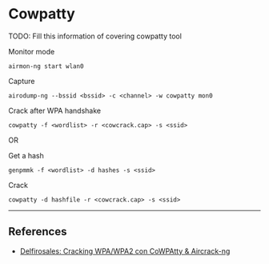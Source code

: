 # Cowpatty

TODO: Fill this information of covering cowpatty tool

Monitor mode

```
airmon-ng start wlan0
```

Capture

```
airodump-ng --bssid <bssid> -c <channel> -w cowpatty mon0
```

Crack after WPA handshake

```
cowpatty -f <wordlist> -r <cowcrack.cap> -s <ssid>
```

OR

Get a hash

```
genpmmk -f <wordlist> -d hashes -s <ssid>
```

Crack

```
cowpatty -d hashfile -r <cowcrack.cap> -s <ssid>
```

---
## References

- [Delfirosales: Cracking WPA/WPA2 con CoWPAtty & Aircrack-ng](https://delfirosales.blogspot.com/2011/12/cracking-wpawpa2-con-cowpatty-aircrack.html)